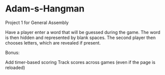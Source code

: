 # Adam-s-Hangman
Project 1 for General Assembly

Have a player enter a word that will be guessed during the game. The word is then hidden and represented by blank spaces. The second player then chooses letters, which are revealed if present.

Bonus:

Add timer-based scoring
Track scores across games (even if the page is reloaded)